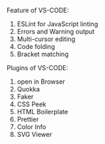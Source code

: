 
Feature of VS-CODE:

1. ESLint for JavaScript linting
2. Errors and Warning output
3. Multi-cursor editing
4. Code folding
5. Bracket matching

Plugins of VS-CODE: 

1. open in Browser
2. Quokka
3. Faker
4. CSS Peek
5. HTML Boilerplate
6. Prettier
7. Color Info
8. SVG Viewer
